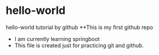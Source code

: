 # hello-world
hello-world tutorial by github
**This is my first github repo
- I am currently learning springboot
- This file is created just for practicing git and github.
